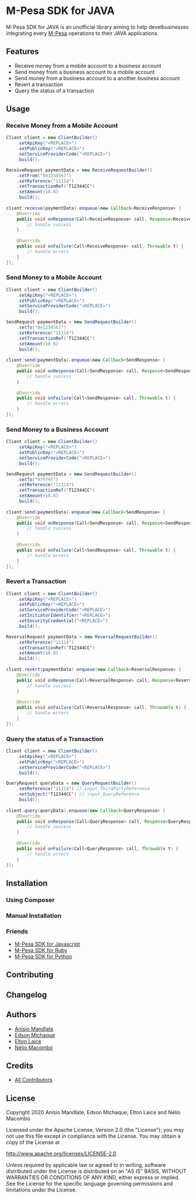 # M-Pesa SDK for JAVA

M-Pesa SDK for JAVA is an unofficial library aiming to help develbusinesses integrating every [M-Pesa](https://developer.mpesa.vm.co.mz) operations to their JAVA applications.

## Features <a name="features"></a>

- Receive money from a mobile account to a business account
- Send money from a business account to a mobile account
- Send money from a business account to a another business account
- Revert a transaction
- Query the status of a transaction

## Usage <a name="usage"></a>

### Receive Money from a Mobile Account

```java
Client client = new ClientBuilder()
    .setApiKey("<REPLACE>")
    .setPublicKey("<REPLACE>")
    .setServiceProviderCode("<REPLACE>")
    .build();

ReceiveRequest paymentData = new ReceiveRequestBuilder()
    .setFrom('841234567')
    .setReference('11114')
    .setTransactionRef('T12344CC')
    .setAmount(10.0)
    .build();
    
client.receive(paymentData).enqueue(new Callback<ReceiveResponse> {
    @Override
    public void onResponse(Call<ReceiveResponse> call, Response<ReceiveResponse> response) {
        // handle success
    }
    
    @Override
    public void onFailure(Call<ReceiveResponse> call, Throwable t) {
        // handle errors
    }
});
```

### Send Money to a Mobile Account

```java
Client client = new ClientBuilder()
    .setApiKey("<REPLACE>")
    .setPublicKey("<REPLACE>")
    .setServiceProviderCode("<REPLACE>")
    .build();

SendRequest paymentData = new SendRequestBuilder()
    .setTo('841234567')
    .setReference('11114')
    .setTransactionRef('T12344CC')
    .setAmount(10.0)
    .build();
    
client.send(paymentData).enqueue(new Callback<SendResponse> {
    @Override
    public void onResponse(Call<SendResponse> call, Response<SendResponse> response) {
        // handle success
    }
    
    @Override
    public void onFailure(Call<SendResponse> call, Throwable t) {
        // handle errors
    }
});
```

### Send Money to a Business Account

```java
Client client = new ClientBuilder()
    .setApiKey("<REPLACE>")
    .setPublicKey("<REPLACE>")
    .setServiceProviderCode("<REPLACE>")
    .build();

SendRequest paymentData = new SendRequestBuilder()
    .setTo('979797')
    .setReference('11114')
    .setTransactionRef('T12344CC')
    .setAmount(10.0)
    .build();
    
client.send(paymentData).enqueue(new Callback<SendResponse> {
    @Override
    public void onResponse(Call<SendResponse> call, Response<SendResponse> response) {
        // handle success
    }
    
    @Override
    public void onFailure(Call<SendResponse> call, Throwable t) {
        // handle errors
    }
});
```

### Revert a Transaction

```java
Client client = new ClientBuilder()
    .setApiKey("<REPLACE>")
    .setPublicKey("<REPLACE>")
    .setServiceProviderCode("<REPLACE>")
    .setInitiatorIdentifier("<REPLACE>")
    .setSecurityCredential("<REPLACE>")
    .build();

ReversalRequest paymentData = new ReversalRequestBuilder()
    .setReference('11114')
    .setTransactionRef('T12344CC')
    .setAmount(10.0)
    .build();
    
client.revert(paymentData).enqueue(new Callback<ReversalResponse> {
    @Override
    public void onResponse(Call<ReversalResponse> call, Response<ReversalResponse> response) {
        // handle success
    }
    
    @Override
    public void onFailure(Call<ReversalResponse> call, Throwable t) {
        // handle errors
    }
});
```

### Query the status of a Transaction

```java
Client client = new ClientBuilder()
    .setApiKey("<REPLACE>")
    .setPublicKey("<REPLACE>")
    .setServiceProviderCode("<REPLACE>")
    .build();

QueryRequest queryData = new QueryRequestBuilder()
    .setReference('11114') // input_ThirdPartyReference
    .setSubject('T12344CC') // input_QueryReference
    .build();
    
client.query(queryData).enqueue(new Callback<QueryResponse> {
    @Override
    public void onResponse(Call<QueryResponse> call, Response<QueryResponse> response) {
        // handle success
    }
    
    @Override
    public void onFailure(Call<QueryResponse> call, Throwable t) {
        // handle errors
    }
});
```

## Installation <a name="installation"></a>

### Using Composer <a name="#"></a>

### Manual Installation <a name="#"></a>

### Friends <a name="related-projects/friends"></a>

- [M-Pesa SDK for Javascript](https://github.com/paymentsds/mpesa-js-sdk)
- [M-Pesa SDK for Ruby](https://github.com/paymentsds/mpesa-ruby-sdk)
- [M-Pesa SDK for Python](https://github.com/paymentsds/mpesa-python-sdk)


## Contributing <a name="contributing"></a>

## Changelog <a name="changelog"></a>

## Authors <a name="authors"></a>

- [Anísio Mandlate](https://github.com/AnisioMandlate)
- [Edson Michaque](https://github.com/edsonmichaque)
- [Elton Laice](https://github.com/eltonlaice)
- [Nélio Macombo](https://github.com/neliomacombo)

## Credits <a name="credits"></a>

- [All Contributors](../../contributors)

## License <a name="license"></a>

Copyright 2020 Anísio Mandlate, Edson Michaque, Elton Laice and Nélio Macombo

Licensed under the Apache License, Version 2.0 (the "License"); you may not use this file except in compliance with the License. You may obtain a copy of the License at

http://www.apache.org/licenses/LICENSE-2.0

Unless required by applicable law or agreed to in writing, software distributed under the License is distributed on an "AS IS" BASIS, WITHOUT WARRANTIES OR CONDITIONS OF ANY KIND, either express or implied. See the License for the specific language governing permissions and limitations under the License.
